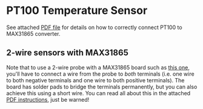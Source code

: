 # PT100 Temperature Sensor

See attached [PDF file](max31865-rtd-pt100-amplifier.pdf) for details on how to correctly connect PT100 to MAX31865 converter.

## 2-wire sensors with MAX31865

Note that to use a 2-wire probe with a MAX31865 board such as [this one](https://www.laskakit.cz/modul-prevodniku-pro-termoclanek-pt100--max31865--spi/), you'll have to connect a wire from the probe to *both* terminals (i.e. one wire to both negative terminals and one wire to both positive terminals). The board has solder pads to bridge the terminals permanently, but you can also achieve this using a short wire. You can read all about this in the attached [PDF instructions](max31865-rtd-pt100-amplifier.pdf), just be warned!